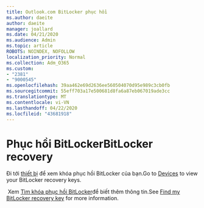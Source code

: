 ```yaml
---
title: Outlook.com BitLocker phục hồi
ms.author: daeite
author: daeite
manager: joallard
ms.date: 04/21/2020
ms.audience: Admin
ms.topic: article
ROBOTS: NOINDEX, NOFOLLOW
localization_priority: Normal
ms.collection: Adm_O365
ms.custom:
- "2381"
- "9000545"
ms.openlocfilehash: 39aa462e69d2636ee560504070d95e989c3cb0fb
ms.sourcegitcommit: 55eff703a17e500681d8fa6a87eb067019ade3cc
ms.translationtype: MT
ms.contentlocale: vi-VN
ms.lasthandoff: 04/22/2020
ms.locfileid: "43681918"
---
```

# <a name="bitlocker-recovery"></a><span data-ttu-id="d9fb3-102">Phục hồi BitLocker</span><span class="sxs-lookup"><span data-stu-id="d9fb3-102">BitLocker recovery</span></span>

<span data-ttu-id="d9fb3-103">Đi tới [thiết bị](https://account.microsoft.com/devices/recoverykey) để xem khóa phục hồi BitLocker của bạn.</span><span class="sxs-lookup"><span data-stu-id="d9fb3-103">Go to [Devices](https://account.microsoft.com/devices/recoverykey) to view your BitLocker recovery keys.</span></span>

<span data-ttu-id="d9fb3-104"> Xem [Tìm khóa phục hồi BitLocker](https://support.microsoft.com/help/4026181)để biết thêm thông tin.</span><span class="sxs-lookup"><span data-stu-id="d9fb3-104">See [Find my BitLocker recovery key](https://support.microsoft.com/help/4026181) for more information.</span></span>